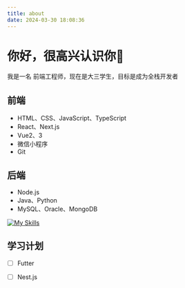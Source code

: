 ```yaml
---
title: about
date: 2024-03-30 18:08:36
---
```




# 你好，很高兴认识你👋

我是一名 前端工程师，现在是大三学生，目标是成为全栈开发者



## 前端

- HTML、CSS、JavaScript、TypeScript
- React、Next.js
- Vue2、3 
- 微信小程序
- Git



## 后端

- Node.js
- Java、Python
- MySQL、Oracle、MongoDB



[![My Skills](https://skillicons.dev/icons?i=js,html,css,ableton,au,git,js,mysql,nextjs,mongodb,nodejs,ps,pinia,react,vue)](https://skillicons.dev)



## 学习计划

- [ ] Futter

- [ ] Nest.js

  

